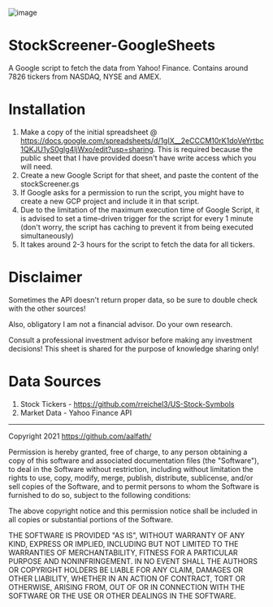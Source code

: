 ![image](https://user-images.githubusercontent.com/7084258/148569640-4e7600ca-b184-438a-bc65-1ca465f629ff.png)

# StockScreener-GoogleSheets
A Google script to fetch the data from Yahoo! Finance. Contains around 7826 tickers from NASDAQ, NYSE and AMEX.

# Installation
1. Make a copy of the initial spreadsheet @ https://docs.google.com/spreadsheets/d/1gIX__2eCCCM10rK1doVeYrtbc1QKJU1yS0glg4IjWxo/edit?usp=sharing. This is required because the public sheet that I have provided doesn't have write access which you will need.
2. Create a new Google Script for that sheet, and paste the content of the stockScreener.gs
3. If Google asks for a permission to run the script, you might have to create a new GCP project and include it in that script.
4. Due to the limitation of the maximum execution time of Google Script, it is advised to set a time-driven trigger for the script for every 1 minute (don't worry, the script has caching to prevent it from being executed simultaneously)
5. It takes around 2-3 hours for the script to fetch the data for all tickers.

# Disclaimer
Sometimes the API doesn't return proper data, so be sure to double check with the other sources!

Also, obligatory I am not a financial advisor. Do your own research.

Consult a professional investment advisor before making any investment decisions! This sheet is shared for the purpose of knowledge sharing only!

# Data Sources
1. Stock Tickers - https://github.com/rreichel3/US-Stock-Symbols
2. Market Data - Yahoo Finance API


---

Copyright 2021 https://github.com/aalfath/

Permission is hereby granted, free of charge, to any person obtaining a copy of this software and associated documentation files (the "Software"), to deal in the Software without restriction, including without limitation the rights to use, copy, modify, merge, publish, distribute, sublicense, and/or sell copies of the Software, and to permit persons to whom the Software is furnished to do so, subject to the following conditions:

The above copyright notice and this permission notice shall be included in all copies or substantial portions of the Software.

THE SOFTWARE IS PROVIDED "AS IS", WITHOUT WARRANTY OF ANY KIND, EXPRESS OR IMPLIED, INCLUDING BUT NOT LIMITED TO THE WARRANTIES OF MERCHANTABILITY, FITNESS FOR A PARTICULAR PURPOSE AND NONINFRINGEMENT. IN NO EVENT SHALL THE AUTHORS OR COPYRIGHT HOLDERS BE LIABLE FOR ANY CLAIM, DAMAGES OR OTHER LIABILITY, WHETHER IN AN ACTION OF CONTRACT, TORT OR OTHERWISE, ARISING FROM, OUT OF OR IN CONNECTION WITH THE SOFTWARE OR THE USE OR OTHER DEALINGS IN THE SOFTWARE.
